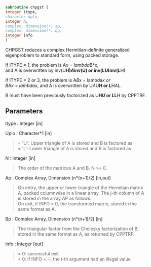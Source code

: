 ```fortran  
subroutine chpgst (  
integer itype,  
character uplo,  
integer n,  
complex, dimension(*) ap,  
complex, dimension(*) bp,  
integer info  
)  
```  
  
CHPGST reduces a complex Hermitian-definite generalized  
eigenproblem to standard form, using packed storage.  
  
If ITYPE = 1, the problem is A*x = lambda*B*x,  
and A is overwritten by inv(U**H)*A*inv(U) or inv(L)*A*inv(L**H)  
  
If ITYPE = 2 or 3, the problem is A*B*x = lambda*x or  
B*A*x = lambda*x, and A is overwritten by U*A*U**H or L**H*A*L.  
  
B must have been previously factorized as U**H*U or L*L**H by CPPTRF.  
  
## Parameters  
Itype : Integer [in]  
  
Uplo : Character*1 [in]  
> = 'U':  Upper triangle of A is stored and B is factored as  
> = 'L':  Lower triangle of A is stored and B is factored as  
  
N : Integer [in]  
> The order of the matrices A and B.  N >= 0.  
  
Ap : Complex Array, Dimension (n*(n+1)/2) [in,out]  
> On entry, the upper or lower triangle of the Hermitian matrix  
> A, packed columnwise in a linear array.  The j-th column of A  
> is stored in the array AP as follows:  
> On exit, if INFO = 0, the transformed matrix, stored in the  
> same format as A.  
  
Bp : Complex Array, Dimension (n*(n+1)/2) [in]  
> The triangular factor from the Cholesky factorization of B,  
> stored in the same format as A, as returned by CPPTRF.  
  
Info : Integer [out]  
> = 0:  successful exit  
> < 0:  if INFO = -i, the i-th argument had an illegal value  
  
